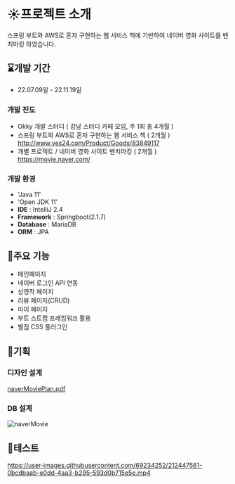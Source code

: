 # :sunny:프로젝트 소개
  스프링 부트와 AWS로 혼자 구현하는 웹 서비스 책에 기반하여
   네이버 영화 사이트를 벤치마킹 하였습니다.


## :hourglass:개발 기간 
 * 22.07.09일 - 22.11.19일


### 개발 진도 
 - Okky 개발 스터디 ( 강남 스터디 카페 모임, 주 1회 총 4개월 ) 
 - 스프링 부트와 AWS로 혼자 구현하는 웹 서비스 책 ( 2개월 ) <http://www.yes24.com/Product/Goods/83849117>
 - 개별 프로젝트 / 네이버 영화 사이트 벤치마킹 ( 2개월 ) <https://movie.naver.com/>

 
### 개발 환경
 - 'Java 11'
 - 'Open JDK 11'
 - **IDE** : IntelliJ 2.4
 - **Framework** : Springboot(2.1.7)
 - **Database** : MariaDB 
 - **ORM** : JPA 
 
 
 ## :hatched_chick:주요 기능
  - 메인페이지
  - 네이버 로그인 API 연동
  - 상영작 페이지
  - 리뷰 페이지(CRUD)
  - 마이 페이지
  - 부트 스트랩 프레임워크 활용
  - 별점 CSS 플러그인
 
 
 ## :green_book:기획
 
 
 ### 디자인 설계
  [naverMoviePlan.pdf](https://github.com/igbar91/freelec-springboot2-webservice/files/10416291/naverMoviePlan.pdf)
 
 ### DB 설계
 ![naverMovie](https://user-images.githubusercontent.com/69234252/212443669-18ebf572-f9cc-4b48-89b7-f7b9a44872f7.png)
 
 ## :fries:테스트
 https://user-images.githubusercontent.com/69234252/212447561-0bcdbaab-e0dd-4aa3-b295-593d0b715e5e.mp4
 
 
 
 
 
 
